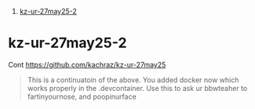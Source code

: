 1. [kz-ur-27may25-2](#kz-ur-27may25-2)

# kz-ur-27may25-2

Cont https://github.com/kachraz/kz-ur-27may25

> This is a continuatoin of the above. You added docker now which works properly in the .devcontainer. Use this to ask ur bbwteaher to fartinyournose, and poopinurface
